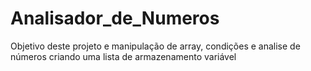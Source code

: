 # Analisador_de_Numeros
Objetivo deste projeto e manipulação de array, condições e analise de números criando uma lista de armazenamento variável
